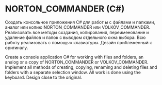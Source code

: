 # NORTON_COMMANDER (C#)
Создать консольное приложения C# для работ ы с файлами и папками, аналог или копию NORTON_COMMANDER или VOLKOV_COMMANDER.
Реализовать все методы создания, копирования, переименование и удаление файлов и папок с выводом отдельного окна выбора.
Всю работу реализовать с помощью клавиатуры. Дезайн приблеженный к оригиналу.

Create a console application C# for working with files and folders, an analog or a copy of NORTON_COMMANDER or VOLKOV_COMMANDER.
Implement all methods of creating, copying, renaming and deleting files and folders with a separate selection window.
All work is done using the keyboard. Design close to the original.
